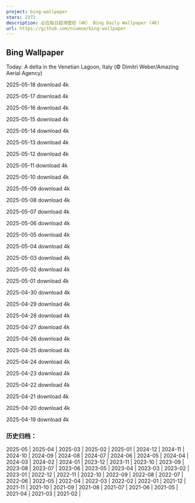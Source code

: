 ```yaml
---
project: bing-wallpaper
stars: 2372
description: 必应每日超清壁纸（4K） Bing Daily Wallpaper (4K)
url: https://github.com/niumoo/bing-wallpaper
---
```


Bing Wallpaper
--------------

Today: A delta in the Venetian Lagoon, Italy (© Dimitri Weber/Amazing Aerial Agency)

2025-05-18 download 4k

2025-05-17 download 4k

2025-05-16 download 4k

2025-05-15 download 4k

2025-05-14 download 4k

2025-05-13 download 4k

2025-05-12 download 4k

2025-05-11 download 4k

2025-05-10 download 4k

2025-05-09 download 4k

2025-05-08 download 4k

2025-05-07 download 4k

2025-05-06 download 4k

2025-05-05 download 4k

2025-05-04 download 4k

2025-05-03 download 4k

2025-05-02 download 4k

2025-05-01 download 4k

2025-04-30 download 4k

2025-04-29 download 4k

2025-04-28 download 4k

2025-04-27 download 4k

2025-04-26 download 4k

2025-04-25 download 4k

2025-04-24 download 4k

2025-04-23 download 4k

2025-04-22 download 4k

2025-04-21 download 4k

2025-04-20 download 4k

2025-04-19 download 4k

### 历史归档：

2025-05 | 2025-04 | 2025-03 | 2025-02 | 2025-01 | 2024-12 | 2024-11 | 2024-10 | 2024-09 | 2024-08 | 2024-07 | 2024-06 | 2024-05 | 2024-04 | 2024-03 | 2024-02 | 2024-01 | 2023-12 | 2023-11 | 2023-10 | 2023-09 | 2023-08 | 2023-07 | 2023-06 | 2023-05 | 2023-04 | 2023-03 | 2023-02 | 2023-01 | 2022-12 | 2022-11 | 2022-10 | 2022-09 | 2022-08 | 2022-07 | 2022-06 | 2022-05 | 2022-04 | 2022-03 | 2022-02 | 2022-01 | 2021-12 | 2021-11 | 2021-10 | 2021-09 | 2021-08 | 2021-07 | 2021-06 | 2021-05 | 2021-04 | 2021-03 | 2021-02 |
